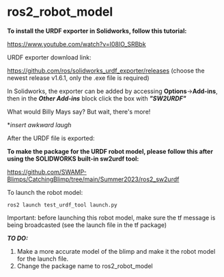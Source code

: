 # ros2_robot_model

**To install the URDF exporter in Solidworks, follow this tutorial:**

https://www.youtube.com/watch?v=I08lO_SRBbk

URDF exporter download link:

https://github.com/ros/solidworks_urdf_exporter/releases
(choose the newest release v1.6.1, only the .exe file is required)

In Solidworks, the exporter can be added by accessing **Options**->**Add-ins**, then in the ***Other Add-ins*** block click the box with ***"SW2URDF"***

What would Billy Mays say? But wait, there's more!

**insert awkward laugh*

After the URDF file is exported:


**To make the package for the URDF robot model, please follow this after using the SOLIDWORKS built-in sw2urdf tool:**

https://github.com/SWAMP-Blimps/CatchingBlimp/tree/main/Summer2023/ros2_sw2urdf


To launch the robot model:
```
ros2 launch test_urdf_tool launch.py 
```
Important: before launching this robot model, make sure the tf message is being broadcasted (see the launch file in the tf package)

***TO DO:***
1. Make a more accurate model of the blimp and make it the robot model for the launch file.
2. Change the package name to ros2_robot_model
   
